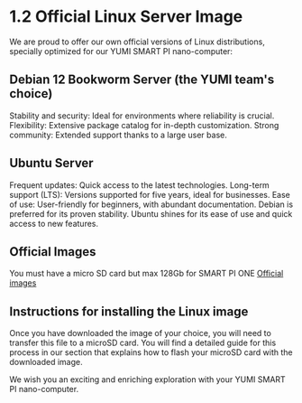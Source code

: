 # 1.2 Official Linux Server Image

We are proud to offer our own official versions of Linux distributions, specially optimized for our YUMI SMART PI nano-computer:

## Debian 12 Bookworm Server (the YUMI team's choice)
Stability and security: Ideal for environments where reliability is crucial.
Flexibility: Extensive package catalog for in-depth customization.
Strong community: Extended support thanks to a large user base.

## Ubuntu Server
Frequent updates: Quick access to the latest technologies.
Long-term support (LTS): Versions supported for five years, ideal for businesses.
Ease of use: User-friendly for beginners, with abundant documentation.
Debian is preferred for its proven stability. Ubuntu shines for its ease of use and quick access to new features.

## Official Images
You must have a micro SD card but max 128Gb for SMART PI ONE
[Official images](https://www.dropbox.com/scl/fo/aalul2sy5xriflqh0v038/h?rlkey=x6zccvwdrtmwndpmnx9447bpg&dl=0)

## Instructions for installing the Linux image
Once you have downloaded the image of your choice, you will need to transfer this file to a microSD card. You will find a detailed guide for this process in our section that explains how to flash your microSD card with the downloaded image.

We wish you an exciting and enriching exploration with your YUMI SMART PI nano-computer.
